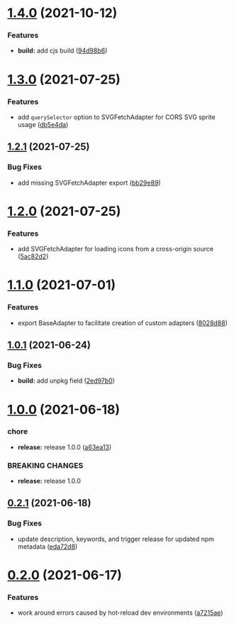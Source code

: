 # [1.4.0](https://github.com/erictooth/smart-icon/compare/v1.3.0...v1.4.0) (2021-10-12)


### Features

* **build:** add cjs build ([94d98b6](https://github.com/erictooth/smart-icon/commit/94d98b6d1cd5b32d4181167b3dec1da6c8a3fcd6))

# [1.3.0](https://github.com/erictooth/smart-icon/compare/v1.2.1...v1.3.0) (2021-07-25)


### Features

* add `querySelector` option to SVGFetchAdapter for CORS SVG sprite usage ([db5e4da](https://github.com/erictooth/smart-icon/commit/db5e4da59b914f6652415f0ace67dae0a9e89e6e))

## [1.2.1](https://github.com/erictooth/smart-icon/compare/v1.2.0...v1.2.1) (2021-07-25)


### Bug Fixes

* add missing SVGFetchAdapter export ([bb29e89](https://github.com/erictooth/smart-icon/commit/bb29e8928ae686019afec51d068ac6074c0ad10a))

# [1.2.0](https://github.com/erictooth/smart-icon/compare/v1.1.0...v1.2.0) (2021-07-25)


### Features

* add SVGFetchAdapter for loading icons from a cross-origin source ([5ac82d2](https://github.com/erictooth/smart-icon/commit/5ac82d2540020fdfb109a98709a5bffa5a0aa2d2))

# [1.1.0](https://github.com/erictooth/smart-icon/compare/v1.0.1...v1.1.0) (2021-07-01)


### Features

* export BaseAdapter to facilitate creation of custom adapters ([8028d88](https://github.com/erictooth/smart-icon/commit/8028d88937dda9f6cd2f0ef71dd8cc40f4e847a4))

## [1.0.1](https://github.com/erictooth/smart-icon/compare/v1.0.0...v1.0.1) (2021-06-24)


### Bug Fixes

* **build:** add unpkg field ([2ed97b0](https://github.com/erictooth/smart-icon/commit/2ed97b09da23bac12b2ccce0df486b19550b5603))

# [1.0.0](https://github.com/erictooth/smart-icon/compare/v0.2.1...v1.0.0) (2021-06-18)


### chore

* **release:** release 1.0.0 ([a63ea13](https://github.com/erictooth/smart-icon/commit/a63ea1303c49e55703f6ea5f407c59ca3c335c0d))


### BREAKING CHANGES

* **release:** release 1.0.0

## [0.2.1](https://github.com/erictooth/smart-icon/compare/v0.2.0...v0.2.1) (2021-06-18)


### Bug Fixes

* update description, keywords, and trigger release for updated npm metadata ([eda72d8](https://github.com/erictooth/smart-icon/commit/eda72d8e571e7b60fe273806edb3178c3cb4aff8))

# [0.2.0](https://github.com/erictooth/smart-icon/compare/v0.1.0...v0.2.0) (2021-06-17)


### Features

* work around errors caused by hot-reload dev environments ([a7215ae](https://github.com/erictooth/smart-icon/commit/a7215aef2b3a91bde12dc825838ccadae28718dc))
